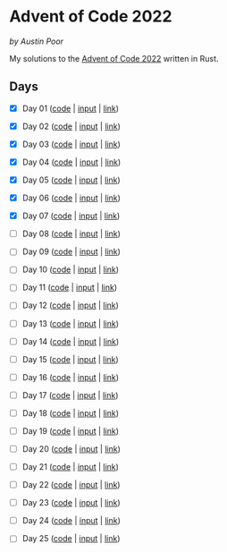 # Advent of Code 2022

_by Austin Poor_

My solutions to the [Advent of Code 2022](https://adventofcode.com/) written in Rust.

## Days

- [x] Day 01 ([code](./src/bin/day01.rs) | [input](./inputs/day-01.txt) | [link](https://adventofcode.com/2022/1))
- [x] Day 02 ([code](./src/bin/day02.rs) | [input](./inputs/day-02.txt) | [link](https://adventofcode.com/2022/2))
- [x] Day 03 ([code](./src/bin/day03.rs) | [input](./inputs/day-03.txt) | [link](https://adventofcode.com/2022/3))
- [x] Day 04 ([code](./src/bin/day04.rs) | [input](./inputs/day-04.txt) | [link](https://adventofcode.com/2022/4))
- [x] Day 05 ([code](./src/bin/day05.rs) | [input](./inputs/day-05.txt) | [link](https://adventofcode.com/2022/5))
- [x] Day 06 ([code](./src/bin/day06.rs) | [input](./inputs/day-06.txt) | [link](https://adventofcode.com/2022/6))
- [x] Day 07 ([code](./src/bin/day07.rs) | [input](./inputs/day-07.txt) | [link](https://adventofcode.com/2022/7))
- [ ] Day 08 ([code](./src/bin/day08.rs) | [input](./inputs/day-08.txt) | [link](https://adventofcode.com/2022/8))
- [ ] Day 09 ([code](./src/bin/day09.rs) | [input](./inputs/day-09.txt) | [link](https://adventofcode.com/2022/9))
- [ ] Day 10 ([code](./src/bin/day10.rs) | [input](./inputs/day-10.txt) | [link](https://adventofcode.com/2022/10))
- [ ] Day 11 ([code](./src/bin/day11.rs) | [input](./inputs/day-11.txt) | [link](https://adventofcode.com/2022/11))
- [ ] Day 12 ([code](./src/bin/day12.rs) | [input](./inputs/day-12.txt) | [link](https://adventofcode.com/2022/12))
- [ ] Day 13 ([code](./src/bin/day13.rs) | [input](./inputs/day-13.txt) | [link](https://adventofcode.com/2022/13))
- [ ] Day 14 ([code](./src/bin/day14.rs) | [input](./inputs/day-14.txt) | [link](https://adventofcode.com/2022/14))
- [ ] Day 15 ([code](./src/bin/day15.rs) | [input](./inputs/day-15.txt) | [link](https://adventofcode.com/2022/15))
- [ ] Day 16 ([code](./src/bin/day16.rs) | [input](./inputs/day-16.txt) | [link](https://adventofcode.com/2022/16))
- [ ] Day 17 ([code](./src/bin/day17.rs) | [input](./inputs/day-17.txt) | [link](https://adventofcode.com/2022/17))
- [ ] Day 18 ([code](./src/bin/day18.rs) | [input](./inputs/day-18.txt) | [link](https://adventofcode.com/2022/18))
- [ ] Day 19 ([code](./src/bin/day19.rs) | [input](./inputs/day-19.txt) | [link](https://adventofcode.com/2022/19))
- [ ] Day 20 ([code](./src/bin/day20.rs) | [input](./inputs/day-20.txt) | [link](https://adventofcode.com/2022/20))
- [ ] Day 21 ([code](./src/bin/day21.rs) | [input](./inputs/day-21.txt) | [link](https://adventofcode.com/2022/21))
- [ ] Day 22 ([code](./src/bin/day22.rs) | [input](./inputs/day-22.txt) | [link](https://adventofcode.com/2022/22))
- [ ] Day 23 ([code](./src/bin/day23.rs) | [input](./inputs/day-23.txt) | [link](https://adventofcode.com/2022/23))
- [ ] Day 24 ([code](./src/bin/day24.rs) | [input](./inputs/day-24.txt) | [link](https://adventofcode.com/2022/24))
- [ ] Day 25 ([code](./src/bin/day25.rs) | [input](./inputs/day-25.txt) | [link](https://adventofcode.com/2022/25))


